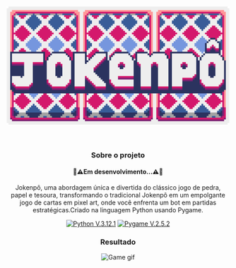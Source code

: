 <div align="center">
<header>
<img src="img/icon.png" type="image/png" alt="Ache O Anel Icon">
</header>

<div>

  <h3>Sobre o projeto</h3>
  <h4>🚧⚠️Em desenvolvimento...⚠️🚧</h4>

<p>Jokenpô, uma abordagem única e divertida do clássico jogo de pedra, papel e tesoura, transformando o tradicional Jokenpô em um empolgante jogo de cartas em pixel art, onde você enfrenta um bot em partidas estratégicas.Criado na linguagem Python usando Pygame.</p>
<p>
<a href="https://www.python.org/">
  <img src="https://img.shields.io/badge/Python-3776AB?style=for-the-badge&logo=python&logoColor=white" alt="Python V.3.12.1" ></a>
<a href="https://github.com/kitao/pyxel">
  <img src="https://img.shields.io/badge/Pygame-v2.5.2-blue?style=for-the-badge&logo=python&logoColor=white" alt="Pygame V.2.5.2" ></a>
</p>
</div>

<div>
  <h3>Resultado</h3>
  <figure>
   <img src="img/Jokenpô.gif" type="image/gif" alt="Game gif" width=512px>
  </figure>
</div>
</div>
